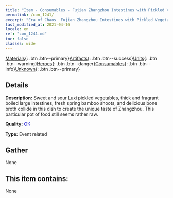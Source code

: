 ```yaml
---
title: "Item - Consumables - Fujian Zhangzhou Intestines with Pickled Vegetables"
permalink: /con_1241/
excerpt: "Era of Chaos  Fujian Zhangzhou Intestines with Pickled Vegetables"
last_modified_at: 2021-04-16
locale: en
ref: "con_1241.md"
toc: false
classes: wide
---
```

 [Materials](/Items/){: .btn .btn--primary}[Artifacts](/Items/Artifacts/){: .btn .btn--success}[Units](/Items/Units/){: .btn .btn--warning}[Heroes](/Items/Heroes/){: .btn .btn--danger}[Consumables](/Items/Consumables/){: .btn .btn--info}[Unknown](/Items/Unknown/){: .btn .btn--primary}

## Details
 **Description:** Sweet and sour Luxi pickled vegetables, thick and fragrant boiled large intestines, fresh spring bamboo shoots, and delicious bone broth collide in this dish to create the unique taste of Zhangzhou. This particular pot of food still seems rather raw.

 **Quality:** <span style="color: #0000CD">OK</span>

 **Type:** Event related

## Gather

  None

## This item contains:

  None

